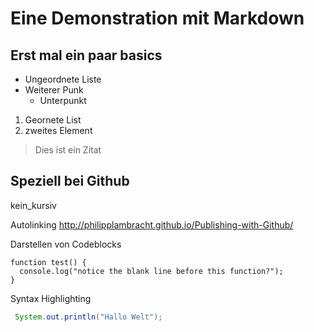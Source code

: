 Eine Demonstration mit Markdown
=================================
Erst mal ein paar basics
-------------------------

* Ungeordnete Liste
* Weiterer Punk
  * Unterpunkt

1. Geornete List
2. zweites Element

> Dies ist ein Zitat


Speziell bei Github
--------------------

kein_kursiv

Autolinking http://philipplambracht.github.io/Publishing-with-Github/


Darstellen von Codeblocks
```
function test() {
  console.log("notice the blank line before this function?");
}
```

Syntax Highlighting
```java
 System.out.println("Hallo Welt");
```
